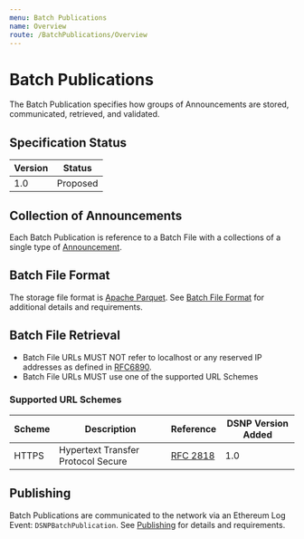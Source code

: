 ```yaml
---
menu: Batch Publications
name: Overview
route: /BatchPublications/Overview
---
```


# Batch Publications

The Batch Publication specifies how groups of Announcements are stored, communicated, retrieved, and validated.

## Specification Status

| Version | Status   |
| ------  | -------- |
| 1.0     | Proposed |

## Collection of Announcements

Each Batch Publication is reference to a Batch File with a collections of a single type of [Announcement](/Messages/Overview).

## Batch File Format

The storage file format is [Apache Parquet](https://github.com/apache/parquet-format).
See [Batch File Format](/BatchPublications/FileFormat) for additional details and requirements.

## Batch File Retrieval

- Batch File URLs MUST NOT refer to localhost or any reserved IP addresses as defined in [RFC6890](https://datatracker.ietf.org/doc/html/rfc6890).
- Batch File URLs MUST use one of the supported URL Schemes

### Supported URL Schemes

| Scheme | Description | Reference | DSNP Version Added |
| ------ |------------ | --------- | ------------------ |
| HTTPS | Hypertext Transfer Protocol Secure | [RFC 2818](https://datatracker.ietf.org/doc/html/rfc2818) | 1.0 |

## Publishing

Batch Publications are communicated to the network via an Ethereum Log Event: `DSNPBatchPublication`.
See [Publishing](/BatchPublications/Publish) for details and requirements.
